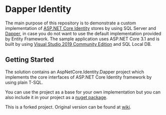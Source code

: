 # Dapper Identity

The main purpose of this repository is to demonstrate a custom implementation of 
[ASP.NET Core Identity](https://docs.microsoft.com/en-us/aspnet/core/security/authentication/identity) stores by using SQL Server and 
[Dapper](https://github.com/StackExchange/Dapper), in case you do not want to use the default implementation provided by Entity Framework.
The sample application uses ASP.NET Core 3.1 and is built by using [Visual Studio 2019 Community Edition](https://www.visualstudio.com/vs/community/) 
and SQL Local DB.

## Getting Started

The solution contains an AspNetCore.Identity.Dapper project which implements the core interfaces
of ASP.NET Core Identity framework by using plain T-SQL. 

You can use the project as a base for your own implementation but you can also include it in
your project as a [nuget package](https://www.nuget.org/packages/AspNetCore.Identity.DapperOrm).

This is a forked project. Original version can be found at [wiki](https://github.com/giorgos07/Daarto/).
